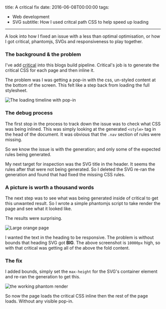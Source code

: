 title: A critical fix
date: 2016-06-08T00:00:00
tags:
- Web development
- SVG
subtitle:  How I used critcal path CSS to help speed up loading
---

A look into how I fixed an issue with a less than optimal optimisation, or how I got critical, phantomjs, SVGs and responsiveness to play together.

### The background & the problem

I've add [critical](https://github.com/addyosmani/critical) into this blogs build pipeline. Critical's job is to generate the critical CSS for each page and then inline it.

The problem was I was getting a pop-in with the css, un-styled content at the bottom of the screen. This felt like a step back from loading the full stylesheet.

![The loading timeline with pop-in](/images/popin-timeline.png)

### The debug process

The first stop in the process to track down the issue was to check what CSS was being inlined. This was simply looking at the generated `<style>` tag in the head of the document. It was obvious that the `.nav` section of rules were missing.

So we know the issue is with the generation; and only some of the expected rules being generated.

My next target for inspection was the SVG title in the header. It seems the rules after that were not being generated. So I deleted the SVG re-ran the generation and found that had fixed the missing CSS rules.

### A picture is worth a thousand words

The next step was to see what was being generated inside of critical to get this unwanted result. So I wrote a simple phantomjs script to take render the page and see what it looked like.

<script src="https://gist.github.com/adsanderson/f2b857633b0ae930f83514334e62fbd2.js"></script>

The results were surprising.

![Large orange page](/images/zoomed-out.png)

I wanted the text in the heading to be responsive. The problem is without bounds that heading SVG got **BIG**. The above screenshot is `10000px` high, so with that critical was getting all of the above the fold content.

### The fix

I added bounds, simply set the `max-height` for the SVG's container element and re-ran the generation to get this.

![the working phantom render](/images/the-working-generation.png)

So now the page loads the critical CSS inline then the rest of the page loads. Without any visible pop-in.

